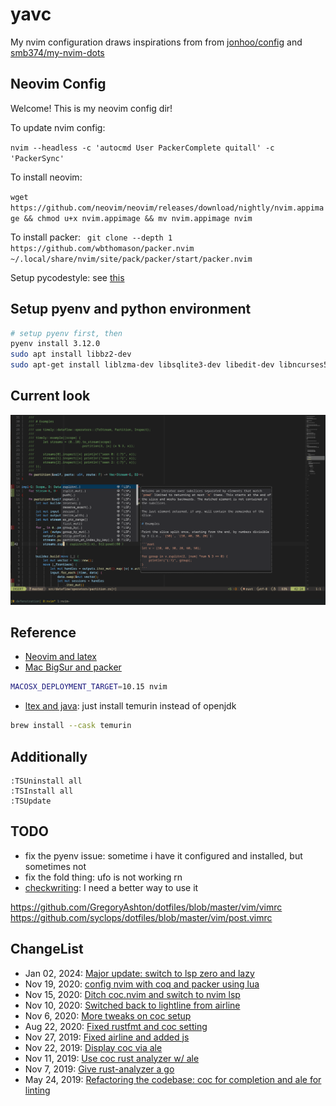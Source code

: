 # yavc

My nvim configuration draws inspirations from from [jonhoo/config](https://github.com/jonhoo/configs) and [smb374/my-nvim-dots](https://github.com/smb374/my-nvim-dots)

## Neovim Config

Welcome! This is my neovim config dir!

To update nvim config:

`nvim --headless -c 'autocmd User PackerComplete quitall' -c 'PackerSync'`

To install neovim:

`wget https://github.com/neovim/neovim/releases/download/nightly/nvim.appimage && chmod u+x nvim.appimage && mv nvim.appimage nvim`

To install packer:
`
git clone --depth 1 https://github.com/wbthomason/packer.nvim ~/.local/share/nvim/site/pack/packer/start/packer.nvim`

Setup pycodestyle: see [this](https://pycodestyle.pycqa.org/en/latest/intro.html#configuration)

## Setup pyenv and python environment
```bash
# setup pyenv first, then
pyenv install 3.12.0
sudo apt install libbz2-dev
sudo apt-get install liblzma-dev libsqlite3-dev libedit-dev libncurses5-dev libreadline-dev
```

## Current look

![Current look of my neovim](imgs/nvim-look.png?raw=true "Title")

## Reference
- [Neovim and latex](https://www.ejmastnak.com/tutorials/vim-latex/intro.html)
- [Mac BigSur and packer](https://github.com/wbthomason/packer.nvim/issues/180)
```bash
MACOSX_DEPLOYMENT_TARGET=10.15 nvim
```
- [ltex and java](): just install temurin instead of openjdk
```bash
brew install --cask temurin
```

## Additionally
```
:TSUninstall all
:TSInstall all
:TSUpdate
```


## TODO
- fix the pyenv issue: sometime i have it configured and installed, but
  sometimes not
- fix the fold thing: ufo is not working rn
- [checkwriting](https://github.com/devd/Academic-Writing-Check): I need a
  better way to use it

https://github.com/GregoryAshton/dotfiles/blob/master/vim/vimrc
https://github.com/syclops/dotfiles/blob/master/vim/post.vimrc

## ChangeList
- Jan 02, 2024: [Major update: switch to lsp zero and lazy](https://github.com/jethrosun/yavc/commit/4cfdc5e94a770d4457f2e9fefa2a6645b643f162)
- Nov 19, 2020: [config nvim with coq and packer using lua](https://github.com/jethrosun/yavc/commit/46628fb7cd72f02c50c9faaf36bf212f8b6d8c85)
- Nov 15, 2020: [Ditch coc.nvim and switch to nvim lsp](https://github.com/jethrosun/yavc/commit/837aa7a6e3dec6d40263d2308918124fd1e058f7)
- Nov 10, 2020: [Switched back to lightline from airline](https://github.com/jethrosun/yavc/commit/fa77bad8eb396ce021d313ce4d16e730ffbb5f3d)
- Nov 6, 2020: [More tweaks on coc setup](https://github.com/jethrosun/yavc/commit/a756b0e15fe4117cd96c52fa47133d0083cb7d2f)
- Aug 22, 2020: [Fixed rustfmt and coc setting](https://github.com/jethrosun/yavc/commit/3de540d3aaf52ca844027e31f5b292de72a1bf71)
- Nov 27, 2019: [Fixed airline and added js](https://github.com/jethrosun/yavc/commit/7b5dc6e642b784eea054da8b8bf7c6dff6beef33)
- Nov 22, 2019: [Display coc via ale](https://github.com/jethrosun/yavc/commit/4e84e6ebaabe788fb3bc7c910d76a6d5cb74c8b4)
- Nov 11, 2019: [Use coc rust analyzer w/ ale](https://github.com/jethrosun/yavc/commit/a7122b6a40620737252295e3ffe667006a4b3973)
- Nov 7, 2019: [Give rust-analyzer a go](https://github.com/jethrosun/yavc/commit/b47ba8dc901ba75cf23619532caf7bc3cfb36c91)
- May 24, 2019: [Refactoring the codebase: coc for completion and ale for linting](https://github.com/jethrosun/yavc/commit/463bae1f8b04b9c940c2d89181baf4b1f52e0055)
